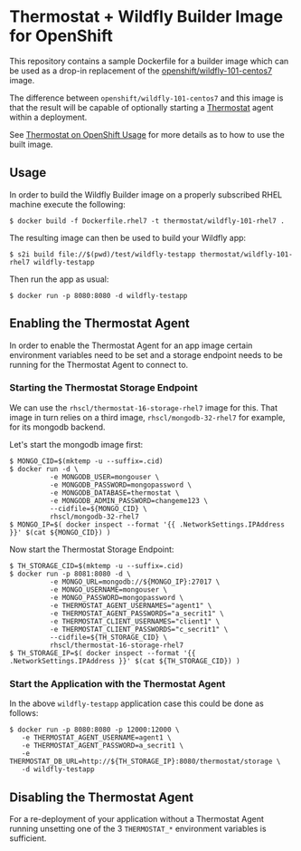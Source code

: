 # Thermostat + Wildfly Builder Image for OpenShift

This repository contains a sample Dockerfile for a builder
image which can be used as a drop-in replacement of the
[openshift/wildfly-101-centos7](https://github.com/openshift-s2i/s2i-wildfly)
image.

The difference between `openshift/wildfly-101-centos7` and this
image is that the result will be capable of optionally starting a
[Thermostat](http://icedtea.classpath.org/thermostat/) agent within
a deployment.

See [Thermostat on OpenShift Usage](https://github.com/jerboaa/thermostat-openshift)
for more details as to how to use the built image.

## Usage

In order to build the Wildfly Builder image on a properly subscribed
RHEL machine execute the following:

    $ docker build -f Dockerfile.rhel7 -t thermostat/wildfly-101-rhel7 .

The resulting image can then be used to build your Wildfly app:

    $ s2i build file://$(pwd)/test/wildfly-testapp thermostat/wildfly-101-rhel7 wildfly-testapp

Then run the app as usual:

    $ docker run -p 8080:8080 -d wildfly-testapp

## Enabling the Thermostat Agent

In order to enable the Thermostat Agent for an app image certain environment variables
need to be set and a storage endpoint needs to be running for the Thermostat Agent to
connect to.

### Starting the Thermostat Storage Endpoint

We can use the `rhscl/thermostat-16-storage-rhel7` image for this. That image in turn
relies on a third image, `rhscl/mongodb-32-rhel7` for example, for its mongodb backend.

Let's start the mongodb image first:

    $ MONGO_CID=$(mktemp -u --suffix=.cid)
    $ docker run -d \
              -e MONGODB_USER=mongouser \
              -e MONGODB_PASSWORD=mongopassword \
              -e MONGODB_DATABASE=thermostat \
              -e MONGODB_ADMIN_PASSWORD=changeme123 \
              --cidfile=${MONGO_CID} \
              rhscl/mongodb-32-rhel7
    $ MONGO_IP=$( docker inspect --format '{{ .NetworkSettings.IPAddress }}' $(cat ${MONGO_CID}) )

Now start the Thermostat Storage Endpoint:

    $ TH_STORAGE_CID=$(mktemp -u --suffix=.cid)
    $ docker run -p 8081:8080 -d \
              -e MONGO_URL=mongodb://${MONGO_IP}:27017 \
              -e MONGO_USERNAME=mongouser \
              -e MONGO_PASSWORD=mongopassword \
              -e THERMOSTAT_AGENT_USERNAMES="agent1" \
              -e THERMOSTAT_AGENT_PASSWORDS="a_secrit1" \
              -e THERMOSTAT_CLIENT_USERNAMES="client1" \
              -e THERMOSTAT_CLIENT_PASSWORDS="c_secrit1" \
              --cidfile=${TH_STORAGE_CID} \
              rhscl/thermostat-16-storage-rhel7
    $ TH_STORAGE_IP=$( docker inspect --format '{{ .NetworkSettings.IPAddress }}' $(cat ${TH_STORAGE_CID}) )

### Start the Application with the Thermostat Agent

In the above `wildfly-testapp` application case this could be done
as follows:

    $ docker run -p 8080:8080 -p 12000:12000 \
       -e THERMOSTAT_AGENT_USERNAME=agent1 \
       -e THERMOSTAT_AGENT_PASSWORD=a_secrit1 \
       -e THERMOSTAT_DB_URL=http://${TH_STORAGE_IP}:8080/thermostat/storage \
       -d wildfly-testapp

## Disabling the Thermostat Agent

For a re-deployment of your application without a Thermostat Agent running
unsetting one of the 3 `THERMOSTAT_*` environment variables is sufficient.
